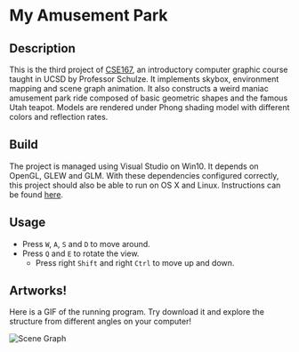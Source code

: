 # My Amusement Park

## Description

This is the third project of [CSE167](http://ivl.calit2.net/wiki/index.php/CSE167F2020), an introductory computer graphic course taught in UCSD by Professor Schulze. It implements skybox, environment mapping and scene graph animation. It also constructs a weird maniac amusement park ride composed of basic geometric shapes and the famous Utah teapot. Models are rendered under Phong shading model with different colors and reflection rates.

## Build

The project is managed using Visual Studio on Win10. It depends on OpenGL, GLEW and GLM. With these dependencies configured correctly, this project should also be able to run on OS X and Linux. Instructions can be found [here](http://ivl.calit2.net/wiki/index.php/BasecodeCSE167F20).

## Usage

- Press `W`, `A`, `S` and `D` to move around.
- Press `Q` and `E` to rotate the view.
    - Press right `Shift` and right `Ctrl` to move up and down. 

## Artworks!

Here is a GIF of the running program. Try download it and explore the structure from different angles on your computer!

![Scene Graph](https://cdn.jsdelivr.net/gh/TonyZYT2000/ImageHost@master/SceneGraph.gif)
